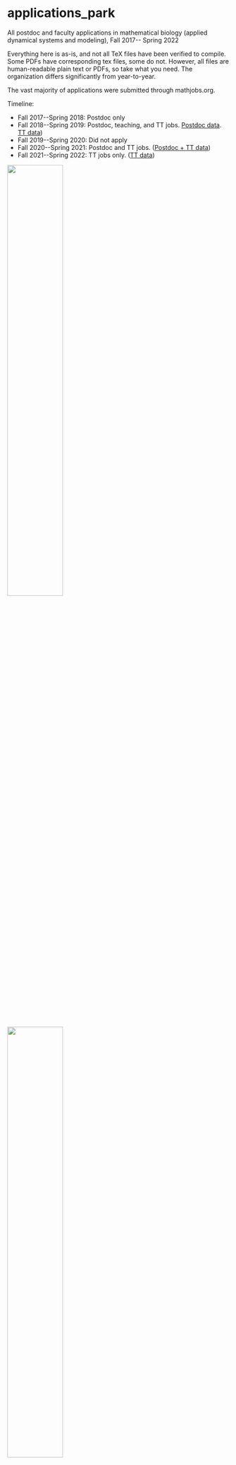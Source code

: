 # applications_park
All postdoc and faculty applications in mathematical biology (applied dynamical systems and modeling), Fall 2017-- Spring 2022

Everything here is as-is, and not all TeX files have been verified to compile. Some PDFs have corresponding tex files, some do not. However, all files are human-readable plain text or PDFs, so take what you need. The organization differs significantly from year-to-year.

The vast majority of applications were submitted through mathjobs.org.

Timeline:
* Fall 2017--Spring 2018: Postdoc only
* Fall 2018--Spring 2019: Postdoc, teaching, and TT jobs. [Postdoc data](https://docs.google.com/spreadsheets/d/1zBtQXkd6NE0SXssUmOFg7uNBW9h4e13z52SG2MlQlPU/edit?usp=sharing). [TT data](https://docs.google.com/spreadsheets/d/1sZDx5RBKGz5OCMih_9A0wyGd_F32A5ila2AXQ96gMcU/edit?usp=sharing))
* Fall 2019--Spring 2020: Did not apply
* Fall 2020--Spring 2021: Postdoc and TT jobs. ([Postdoc + TT data](https://docs.google.com/spreadsheets/d/1QNZFjsnWqRAL6xopFXkYE8MWX0NvuSqstnIan_Q1pbk/edit?usp=sharing))
* Fall 2021--Spring 2022: TT jobs only. ([TT data](https://docs.google.com/spreadsheets/d/13aO5EO-vUQBt5DImo-e97b9eerV-So4vKRN7fYEC-lQ/edit?usp=sharing))

<img src="https://i.imgur.com/k3njMzg.png" width="50%">

<img src="https://i.imgur.com/lzlrlvI.png"  width="50%">

<img src="https://i.imgur.com/cTAetcX.png"  width="50%">

338 total applications included in this repository (162 postdoc, 176 faculty)
